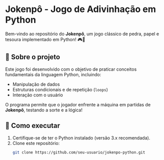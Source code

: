 # Jokenpô - Jogo de Adivinhação em Python

Bem-vindo ao repositório do **Jokenpô**, um jogo clássico de pedra, papel e tesoura implementado em Python! 🎮🐍  

## 📌 Sobre o projeto
Este jogo foi desenvolvido com o objetivo de praticar conceitos fundamentais da linguagem Python, incluindo:
- Manipulação de dados
- Estruturas condicionais e de repetição (`loops`)
- Interação com o usuário  

O programa permite que o jogador enfrente a máquina em partidas de **Jokenpô**, testando a sorte e a lógica!

## 🔧 Como executar
1. Certifique-se de ter o Python instalado (versão 3.x recomendada).
2. Clone este repositório:
   ```sh
   git clone https://github.com/seu-usuario/jokenpo-python.git
